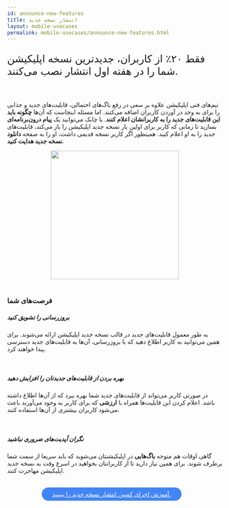 ```yaml
---
id: announce-new-features
title: انتشار نسخه جدید
layout: mobile-usecases
permalink: mobile-usecases/announce-new-features.html
---
```


<p style="
    font-size: x-large;
"> فقط ۲۰٪ از کاربران، جدیدترین نسخه اپلیکیشن شما را در هفته اول انتشار نصب می‌کنند.</p>

<br>

تیم‌های فنی اپلیکیشن علاوه بر سعی در رفع باگ‌های احتمالی، قابلیت‌های جدید و جذابی را برای به وجد در آوردن کاربران اضافه می‌کنند. اما مسئله اینجاست که آن‌ها **چگونه باید این قابلیت‌های جدید را به کاربرانشان اعلام کنند**. با چابک می‌توانید یک **پیام درون‌برنامه‌ای** بسازید تا زمانی که کاربر برای اولین بار نسخه جدید اپلیکیشن را باز می‌کند، قابلیت‌های جدید را به او اعلام کنید. همینطور اگر کاربر نسخه قدیمی داشت، او را به صفحه **دانلود نسخه جدید هدایت کنید**.


<div style="text-align: center;"><img src="http://uupload.ir/files/5lqe_announcement.png" class="img-fluid" style="
    width: 300px;
"></div> 

<br>

### فرصت‌های شما

##### بروزرسانی را تشویق کنید

به طور معمول قابلیت‌های جدید در قالب نسخه جدید اپلیکیشن ارائه می‌شوند. برای همین می‌توانید به کاربر اطلاع دهید که با بروزرسانی، آن‌ها به قابلیت‌های جدید دسترسی پیدا خواهند کرد.

<br>

##### بهره بردن از قابلیت‌های جدیدتان را افزایش دهید

در صورتی کاربر می‌تواند از قابلیت‌های جدید شما بهره ببرد که از آن‌ها اطلاع داشته باشد. اعلام کردن این قابلیت‌ها همراه با **ارزشی** که برای کاربر به وجود می‌آورند باعث می‌شود کاربران بیشتری از آن‌ها استفاده کنند.

<br>

##### نگران آپدیت‌های ضروری نباشید

گاهی اوقات هم متوجه **باگ‌هایی** در اپلیکیشنتان می‌شوید که باید سریعا از سمت شما برطرف شوند. برای همین نیاز دارید تا از کاربرانتان بخواهید در اسرع وقت به نسخه جدید اپلیکیشن مهاجرت کنند.

<br>

<div align="center">   
    <a style="display: inline-block; text-align: center; border-radius: 40px; background: #4285f4; color: white !important; padding: 7px 25px; margin-right: 15px; cursor: pointer; transition: all 0.25s ease;" href="/guides/how-to-announce-new-features.html">آموزش اجرای کمپین انتشار نسخه جدید را ببینید.</a>
</div>
